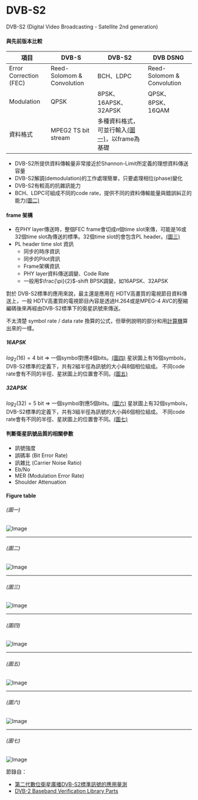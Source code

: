 # DVB-S2
DVB-S2 (Digital Video Broadcasting - Satellite 2nd generation)

#### 與先前版本比較
|項目|DVB-S|DVB-S2|DVB DSNG|
|-|- |-|-|
|Error Correction (FEC)|Reed-Solomom & Convolution|BCH、LDPC|Reed-Solomom & Convolution|
|Modulation|QPSK|8PSK、16APSK、32APSK|QPSK、8PSK、16QAM|
|資料格式|MPEG2 TS bit stream|多種資料格式，可並行輸入[(圖一)](#圖一)，以frame為基礎||
- DVB-S2所提供資料傳輸量非常接近於Shannon-Limit所定義的理想資料傳送容量
- DVB-S2解調(demodulation)的工作處理簡單，只要處理相位(phase)變化
- DVB-S2有較高的抗雜訊能力
- BCH、LDPC可組成不同的code rate，提供不同的資料傳輸能量與錯誤糾正的能力[(圖二)](#圖二)

#### frame 架構
- 在PHY layer傳送時，整個FEC frame會切成$n$個time slot來傳，可能是16或32個time slot為傳送的標準。32個time slot的會包含PL header。[(圖三)](#圖三)
- PL header time slot 資訊
    - 同步的時序資訊
    - 同步的Pilot資訊
    - Frame架構資訊
    - PHY layer資料傳送調變、Code Rate
    - 一般用$\frac{\pi}{2}$-shift BPSK調變，如16APSK、32APSK

對於 DVB-S2標準的應用來說，最主還是應用在 HDTV高畫質的電視節目資料傳送上，一般 HDTV高畫質的電視節目內容是透過H.264或是MPEG-4 AVC的壓縮編碼後來再經由DVB-S2標準下的衛星訊號來傳送。

不太清楚 symbol rate / data rate 換算的公式，但舉例說明的部分和用[計算機](https://www.satcomresources.com/symbol-rate-to-data-rate-calculator)算出來的一樣。

##### 16APSK
$log_2(16) = 4$ bit => 一個symbol對應4個bits。[(圖四)](#圖四)
星狀圖上有16個symbols，DVB-S2標準的定義下，共有2組半徑為訊號的大小與8個相位組成。
不同code rate會有不同的半徑、星狀圖上的位置會不同。[(圖五)](#圖五)

##### 32APSK
$log_2(32) = 5$ bit => 一個symbol對應5個bits。[(圖六)](#圖六)
星狀圖上有32個symbols，DVB-S2標準的定義下，共有3組半徑為訊號的大小與6個相位組成。
不同code rate會有不同的半徑、星狀圖上的位置會不同。[(圖七)](#圖七)

#### 判斷衛星訊號品質的相關參數
- 訊號強度
- 誤碼率 (Bit Error Rate)
- 訊雜比 (Carrier Noise Ratio)
- Eb/No
- MER (Modulation Error Rate)
- Shoulder Attenuation




#### Figure table
###### (圖一)
![Image](https://i.imgur.com/xiFYEwQ.png)

---
###### (圖二)
![Image](https://i.imgur.com/JA5nznN.png)

---
###### (圖三)
![Image](https://i.imgur.com/RnBmAIx.png)

---
###### (圖四)
![Image](https://i.imgur.com/9tEGClT.png)

---
###### (圖五)
![Image](https://i.imgur.com/oWYNHPI.png)

---
###### (圖六)
![Image](https://i.imgur.com/DNhEUq6.png)

---
###### (圖七)
![Image](https://i.imgur.com/ZzYxIld.png)





節錄自：
- [第二代數位衛星廣播DVB-S2標準訊號的應用量測](http://www.ctimes.com.tw/news/201108/12/rs12.pdf)
- [DVB-2 Baseband Verification Library Parts](https://edadocs.software.keysight.com/display/sv201007/DVBS2+Baseband+Verification+Library+Print+View)